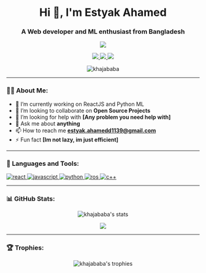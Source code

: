 <h1 align="center">Hi 👋, I'm Estyak Ahamed</h1>
<h3 align="center">A Web developer and ML enthusiast from Bangladesh</h3>

<p align="center">
  <img src="https://readme-typing-svg.herokuapp.com?color=8A2BE2&lines=Welcome+to+my+GitHub+Profile;I'm+a+Full-Stack+Developer;I+love+Open+Source;Let's+build+something+great!">
</p>

<!-- Social icons -->
<p align="center">
  <a href="https://twitter.com/khajababa" target="_blank">
    <img src="https://img.shields.io/badge/twitter-%231DA1F2.svg?style=for-the-badge&logo=twitter&logoColor=white" />
  </a>
  <a href="https://linkedin.com/in/estyak-ahamed-023713234/" target="_blank">
    <img src="https://img.shields.io/badge/linkedin-%230077B5.svg?style=for-the-badge&logo=linkedin&logoColor=white" />
  </a>
  <a href="mailto:estyak.ahamedd1139@gmail.com">
    <img src="https://img.shields.io/badge/Gmail-D14836?style=for-the-badge&logo=gmail&logoColor=white" />
  </a>
</p>

<!-- Profile views and GitHub Stats -->
<p align="center">
  <img src="https://komarev.com/ghpvc/?username=yourusername&label=Profile%20views&color=8A2BE2&style=flat" alt="khajababa" />
</p>

---

### 🧑‍💻 About Me:

- 🔭 I’m currently working on ReactJS and Python ML
- 👯 I’m looking to collaborate on **Open Source Projects**
- 🤔 I’m looking for help with **[Any problem you need help with]**
- 💬 Ask me about **anything**
- 📫 How to reach me **estyak.ahamedd1139@gmail.com**
- ⚡ Fun fact **[Im not lazy, im just efficient]**

---

### 🚀 Languages and Tools:

<p align="left">
  <a href="https://reactjs.org/" target="_blank"> 
    <img src="https://img.shields.io/badge/react-%2320232a.svg?style=for-the-badge&logo=react&logoColor=%2361DAFB" alt="react" /> 
  </a>
  <a href="https://developer.mozilla.org/en-US/docs/Web/JavaScript" target="_blank"> 
    <img src="https://img.shields.io/badge/javascript-%23323330.svg?style=for-the-badge&logo=javascript&logoColor=%23F7DF1E" alt="javascript" /> 
  </a>
  <a href="https://www.python.org/" target="_blank"> 
    <img src="https://img.shields.io/badge/python-%233776AB.svg?style=for-the-badge&logo=python&logoColor=white" alt="python" /> 
  </a>
  <a href="https://www.ros.org/" target="_blank"> 
    <img src="https://img.shields.io/badge/ros-%231660cc.svg?style=for-the-badge&logo=ros&logoColor=white" alt="ros" /> 
  </a>
  <a href="https://www.cplusplus.com/" target="_blank"> 
    <img src="https://img.shields.io/badge/c++-%2300599C.svg?style=for-the-badge&logo=cplusplus&logoColor=white" alt="c++" /> 
  </a>
</p>

---

### 📊 GitHub Stats:

<p align="center">
  <img src="https://github-readme-stats.vercel.app/api?username=khajababa1139&show_icons=true&theme=tokyonight" alt="khajababa's stats" />
</p>

<p align="center">
  <img src="https://github-readme-stats.vercel.app/api/top-langs/?username=khajababa1139&layout=compact&theme=tokyonight" />
</p>

---

### 🏆 Trophies:

<p align="center">
  <img src="https://github-profile-trophy.vercel.app/?username=khajababa1139&theme=tokyonight" alt="khajababa's trophies" />
</p>
